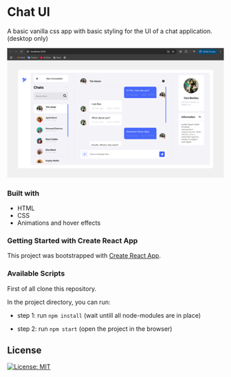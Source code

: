 # Chat UI
A basic vanilla css app with basic styling for the UI of a chat application.
(desktop only)

![screen app](./screen_app.png)

### Built with
- HTML
- CSS
- Animations and hover effects

### Getting Started with Create React App

This project was bootstrapped with [Create React App](https://github.com/facebook/create-react-app).

### Available Scripts

First of all clone this repository.

In the project directory, you can run:

- step 1: run `npm install` (wait untill all node-modules are in place) 

- step 2: run `npm start` (open the project in the browser)

## License

[![License: MIT](https://img.shields.io/badge/License-MIT-yellow.svg)](https://opensource.org/licenses/MIT)
